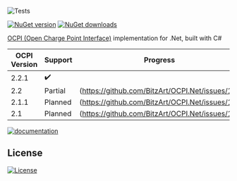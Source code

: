 ![Tests](https://github.com/BitzArt/OCPI.Net/actions/workflows/Tests.yml/badge.svg)

[![NuGet version](https://img.shields.io/nuget/v/Ocpi.Net.svg)](https://www.nuget.org/packages/Ocpi.Net/)
[![NuGet downloads](https://img.shields.io/nuget/dt/Ocpi.Net.svg)](https://www.nuget.org/packages/Ocpi.Net/)

[OCPI (Open Charge Point Interface)](https://github.com/ocpi/ocpi) implementation for .Net, built with C#

| OCPI Version | Support   | Progress                                        |
|--------------|-----------|-------------------------------------------------|
| 2.2.1        | ✔️        |                                                 |
| 2.2          | Partial   | (https://github.com/BitzArt/OCPI.Net/issues/15) |
| 2.1.1        | Planned   | (https://github.com/BitzArt/OCPI.Net/issues/16) |
| 2.1          | Planned   | (https://github.com/BitzArt/OCPI.Net/issues/17) |

[![documentation](https://img.shields.io/badge/documentation-%230072C6?style=for-the-badge)](https://bitzart.github.io/OCPI.Net/1.introduction.html)

## License

[![License](https://img.shields.io/badge/mit-%230072C6?style=for-the-badge)](https://github.com/BitzArt/OCPI.Net/blob/main/LICENSE)


